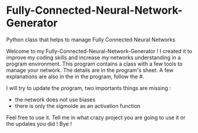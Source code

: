 # Fully-Connected-Neural-Network-Generator
Python class that helps to manage Fully Connected Neural Networks

Welcome to my Fully-Connected-Neural-Network-Generator !
I created it to improve my coding skills and increase my networks understanding in a program environment.
This program contains a class with a few tools to manage your network. The details are in the program's sheet.
A few explanations are also in the in the program, follow the #. 

I will try to update the program, two importants things are missing : 
  - the network does not use biases
  - there is only the sigmoide as an activation function

Feel free to use it. Tell me in what crazy project you are going to use it or the updates you did ! 
Bye !


